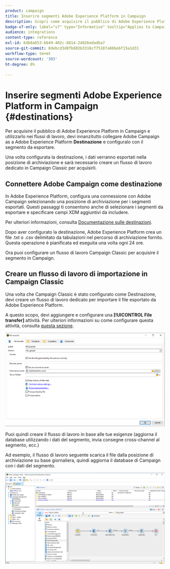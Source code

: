 ```yaml
---
product: campaign
title: Inserire segmenti Adobe Experience Platform in Campaign
description: Scopri come acquisire il pubblico di Adobe Experience Platform in Campaign Classic
badge-v7-only: label="v7" type="Informative" tooltip="Applies to Campaign Classic v7 only"
audience: integrations
content-type: reference
exl-id: 6db8a653-b649-402c-8814-24826edadba7
source-git-commit: 8debcd3d8fb883b3316cf75187a86bebf15a1d31
workflow-type: tm+mt
source-wordcount: '303'
ht-degree: 0%

---
```


# Inserire segmenti Adobe Experience Platform in Campaign {#destinations}



Per acquisire il pubblico di Adobe Experience Platform in Campaign e utilizzarlo nei flussi di lavoro, devi innanzitutto collegare Adobe Campaign as a Adobe Experience Platform **Destinazione** e configuralo con il segmento da esportare.

Una volta configurata la destinazione, i dati verranno esportati nella posizione di archiviazione e sarà necessario creare un flusso di lavoro dedicato in Campaign Classic per acquisirli.

## Connettere Adobe Campaign come destinazione

In Adobe Experience Platform, configura una connessione con Adobe Campaign selezionando una posizione di archiviazione per i segmenti esportati. Questi passaggi ti consentono anche di selezionare i segmenti da esportare e specificare campi XDM aggiuntivi da includere.

Per ulteriori informazioni, consulta [Documentazione sulle destinazioni](https://experienceleague.adobe.com/docs/experience-platform/destinations/catalog/email-marketing/adobe-campaign.html).

Dopo aver configurato la destinazione, Adobe Experience Platform crea un file .txt o .csv delimitato da tabulazioni nel percorso di archiviazione fornito. Questa operazione è pianificata ed eseguita una volta ogni 24 ore.

Ora puoi configurare un flusso di lavoro Campaign Classic per acquisire il segmento in Campaign.

## Creare un flusso di lavoro di importazione in Campaign Classic

Una volta che Campaign Classic è stato configurato come Destinazione, devi creare un flusso di lavoro dedicato per importare il file esportato da Adobe Experience Platform.

A questo scopo, devi aggiungere e configurare una **[!UICONTROL File transfer]** attività. Per ulteriori informazioni su come configurare questa attività, consulta [questa sezione](../../workflow/using/file-transfer.md).

![](assets/rtcdp-file-transfer.png)

Puoi quindi creare il flusso di lavoro in base alle tue esigenze (aggiorna il database utilizzando i dati del segmento, invia consegne cross-channel al segmento, ecc.)

Ad esempio, il flusso di lavoro seguente scarica il file dalla posizione di archiviazione su base giornaliera, quindi aggiorna il database di Campaign con i dati del segmento.

![](assets/rtcdp-workflow.png)
